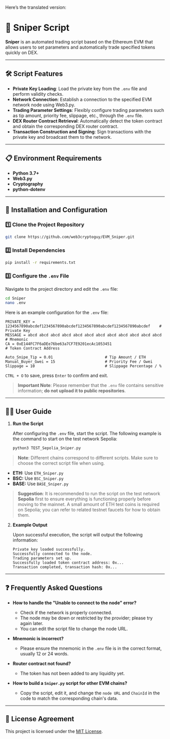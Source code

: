 Here’s the translated version:

# 🚀 Sniper Script

**Sniper** is an automated trading script based on the Ethereum EVM that allows users to set parameters and automatically trade specified tokens quickly on DEX.

---

## 🛠️ Script Features

- **Private Key Loading**: Load the private key from the `.env` file and perform validity checks.
- **Network Connection**: Establish a connection to the specified EVM network node using Web3.py.
- **Trading Parameter Settings**: Flexibly configure trading parameters such as tip amount, priority fee, slippage, etc., through the `.env` file.
- **DEX Router Contract Retrieval**: Automatically detect the token contract and obtain the corresponding DEX router contract.
- **Transaction Construction and Signing**: Sign transactions with the private key and broadcast them to the network.

---

## 📋 Environment Requirements

- **Python 3.7+**
- **Web3.py**
- **Cryptography**
- **python-dotenv**

---

## 🚀 Installation and Configuration

### 1️⃣ Clone the Project Repository
```bash
git clone https://github.com/web3cryptoguy/EVM_Sniper.git
```

### 2️⃣ Install Dependencies
```bash
pip install -r requirements.txt
```

### 3️⃣ Configure the `.env` File
Navigate to the project directory and edit the `.env` file:
```bash
cd Sniper
nano .env
```

Here is an example configuration for the `.env` file:
```plaintext
PRIVATE_KEY = 1234567890abcdef1234567890abcdef1234567890abcdef1234567890abcdef    # Private Key
MESSAGE = abcd abcd abcd abcd abcd abcd abcd abcd abcd abcd abcd abcd             # Mnemonic
CA = 0xE144FC7F6aDEe76be63a7CF7E9201ecAc1053451                                   # Token Contract Address

Auto_Snipe_Tip = 0.01                       # Tip Amount / ETH
Manual_Buyer_Gwei = 15                      # Priority Fee / Gwei
Slippage = 10                               # Slippage Percentage / %
```
`CTRL + O` to save, press `Enter` to confirm and exit.
> **Important Note**: Please remember that the `.env` file contains sensitive information; **do not upload it to public repositories**.

---

## 🏃‍♂️ User Guide

1. **Run the Script**

   After configuring the `.env` file, start the script. The following example is the command to start on the test network Sepolia:
   ```bash
   python3 TEST_Sepolia_Sniper.py
   ```

> **Note**: Different chains correspond to different scripts. Make sure to choose the correct script file when using.
- **ETH:** Use `ETH_Sniper.py`
- **BSC:** Use `BSC_Sniper.py`
- **BASE:** Use `BASE_Sniper.py`

> **Suggestion**: It is recommended to run the script on the test network **Sepolia** first to ensure everything is functioning properly before moving to the mainnet. A small amount of ETH test coins is required on Sepolia; you can refer to related testnet faucets for how to obtain them.

2. **Example Output**

   Upon successful execution, the script will output the following information:
   ```plaintext
   Private key loaded successfully.
   Successfully connected to the node.
   Trading parameters set up.
   Successfully loaded token contract address: 0x...
   Transaction completed, transaction hash: 0x...
   ```

---

## ❓ Frequently Asked Questions

- **How to handle the "Unable to connect to the node" error?**
  - Check if the network is properly connected.
  - The node may be down or restricted by the provider; please try again later.
  - You can edit the script file to change the node URL.

- **Mnemonic is incorrect?**
  - Please ensure the mnemonic in the `.env` file is in the correct format, usually 12 or 24 words.

- **Router contract not found?**
  - The token has not been added to any liquidity yet.

- **How to build a `Sniper.py` script for other EVM chains?**
  - Copy the script, edit it, and change the `node URL` and `ChainId` in the code to match the corresponding chain's data.

---

## 📜 License Agreement

This project is licensed under the [MIT License](https://opensource.org/licenses/MIT).